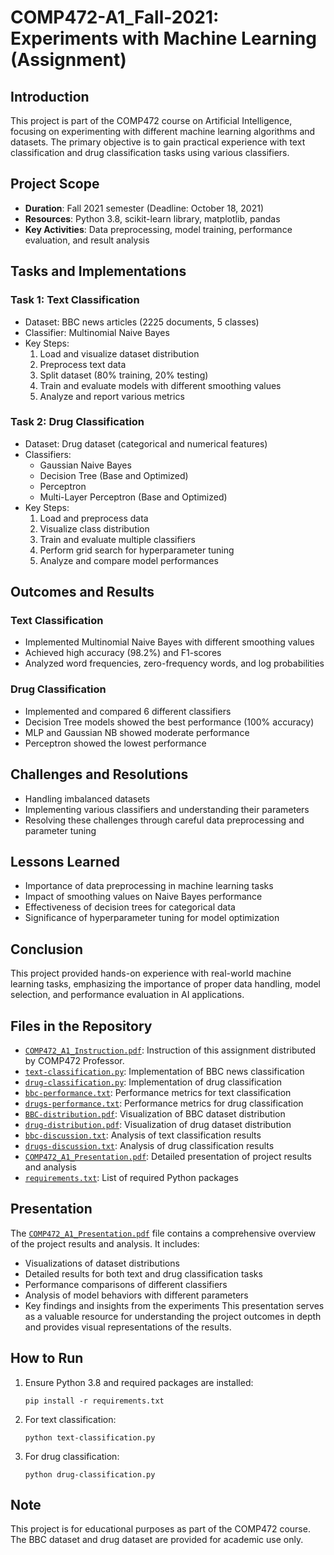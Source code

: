 # COMP472-A1_Fall-2021: Experiments with Machine Learning (Assignment)

## Introduction
This project is part of the COMP472 course on Artificial Intelligence, focusing on experimenting with different machine learning algorithms and datasets. The primary objective is to gain practical experience with text classification and drug classification tasks using various classifiers.

## Project Scope
- **Duration**: Fall 2021 semester (Deadline: October 18, 2021)
- **Resources**: Python 3.8, scikit-learn library, matplotlib, pandas
- **Key Activities**: Data preprocessing, model training, performance evaluation, and result analysis

## Tasks and Implementations

### Task 1: Text Classification
- Dataset: BBC news articles (2225 documents, 5 classes)
- Classifier: Multinomial Naive Bayes
- Key Steps:
  1. Load and visualize dataset distribution
  2. Preprocess text data
  3. Split dataset (80% training, 20% testing)
  4. Train and evaluate models with different smoothing values
  5. Analyze and report various metrics

### Task 2: Drug Classification
- Dataset: Drug dataset (categorical and numerical features)
- Classifiers: 
  - Gaussian Naive Bayes
  - Decision Tree (Base and Optimized)
  - Perceptron
  - Multi-Layer Perceptron (Base and Optimized)
- Key Steps:
  1. Load and preprocess data
  2. Visualize class distribution
  3. Train and evaluate multiple classifiers
  4. Perform grid search for hyperparameter tuning
  5. Analyze and compare model performances

## Outcomes and Results

### Text Classification
- Implemented Multinomial Naive Bayes with different smoothing values
- Achieved high accuracy (98.2%) and F1-scores
- Analyzed word frequencies, zero-frequency words, and log probabilities

### Drug Classification
- Implemented and compared 6 different classifiers
- Decision Tree models showed the best performance (100% accuracy)
- MLP and Gaussian NB showed moderate performance
- Perceptron showed the lowest performance

## Challenges and Resolutions
- Handling imbalanced datasets
- Implementing various classifiers and understanding their parameters
- Resolving these challenges through careful data preprocessing and parameter tuning

## Lessons Learned
- Importance of data preprocessing in machine learning tasks
- Impact of smoothing values on Naive Bayes performance
- Effectiveness of decision trees for categorical data
- Significance of hyperparameter tuning for model optimization

## Conclusion
This project provided hands-on experience with real-world machine learning tasks, emphasizing the importance of proper data handling, model selection, and performance evaluation in AI applications.

## Files in the Repository
- [`COMP472_A1_Instruction.pdf`](/COMP472_A1_Instruction.pdf): Instruction of this assignment distributed by COMP472 Professor.
- [`text-classification.py`](/text-classification.py): Implementation of BBC news classification
- [`drug-classification.py`](/drug-classification.py): Implementation of drug classification
- [`bbc-performance.txt`](/bbc-performance.txt): Performance metrics for text classification
- [`drugs-performance.txt`](/drugs-performance.txt): Performance metrics for drug classification
- [`BBC-distribution.pdf`](/BBC-distribution.pdf): Visualization of BBC dataset distribution
- [`drug-distribution.pdf`](/drug-distribution.pdf): Visualization of drug dataset distribution
- [`bbc-discussion.txt`](/bbc-discussion.txt): Analysis of text classification results
- [`drugs-discussion.txt`](/drugs-discussion.txt): Analysis of drug classification results
- [`COMP472_A1_Presentation.pdf`](/COMP472_A1_Presentation.pdf): Detailed presentation of project results and analysis
- [`requirements.txt`](/requirements.txt): List of required Python packages

## Presentation
The [`COMP472_A1_Presentation.pdf`](/COMP472_A1_Presentation.pdf) file contains a comprehensive overview of the project results and analysis. It includes:
- Visualizations of dataset distributions
- Detailed results for both text and drug classification tasks
- Performance comparisons of different classifiers
- Analysis of model behaviors with different parameters
- Key findings and insights from the experiments
This presentation serves as a valuable resource for understanding the project outcomes in depth and provides visual representations of the results.

## How to Run
1. Ensure Python 3.8 and required packages are installed:
   ```
   pip install -r requirements.txt
   ```
2. For text classification:
   ```
   python text-classification.py
   ```
3. For drug classification:
   ```
   python drug-classification.py
   ```

## Note
This project is for educational purposes as part of the COMP472 course. The BBC dataset and drug dataset are provided for academic use only.